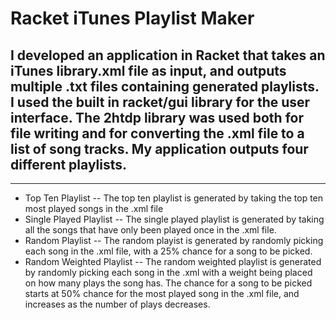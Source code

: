 # Racket iTunes Playlist Maker
## I developed an application in Racket that takes an iTunes library.xml file as input, and outputs multiple .txt files containing generated playlists. I used the built in racket/gui library for the user interface. The 2htdp library was used both for file writing and for converting the .xml file to a list of song tracks. My application outputs four different playlists.

---

- Top Ten Playlist
-- The top ten playlist is generated by taking the top ten most played songs in the .xml file
- Single Played Playlist
-- The single played playlist is generated by taking all the songs that have only been played once in the .xml file.
- Random Playlist
-- The random playist is generated by randomly picking each song in the .xml file, with a 25% chance for a song to be picked.
- Random Weighted Playlist
-- The random weighted playlist is generated by randomly picking each song in the .xml with a weight being placed on how many plays the song has. The chance for a song to be picked starts at 50% chance for the most played song in the .xml file, and increases as the number of plays decreases.
